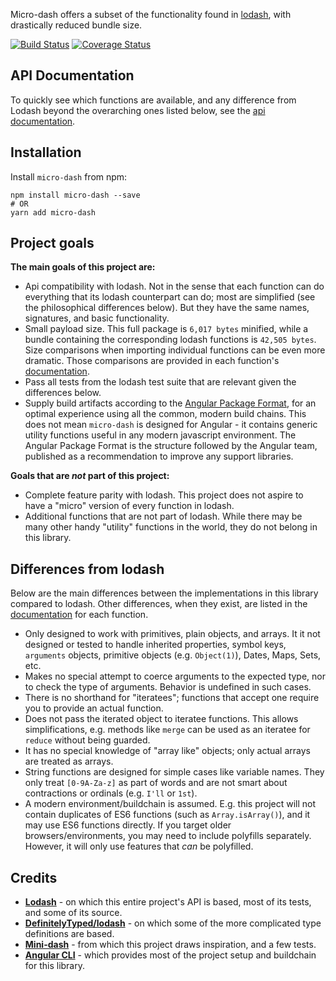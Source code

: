 Micro-dash offers a subset of the functionality found in [lodash](https://github.com/lodash/lodash), with drastically reduced bundle size.

[![Build Status](https://travis-ci.org/simontonsoftware/micro-dash.svg?branch=master)](https://travis-ci.org/simontonsoftware/micro-dash) [![Coverage Status](https://coveralls.io/repos/github/simontonsoftware/micro-dash/badge.svg?branch=master)](https://coveralls.io/github/simontonsoftware/micro-dash?branch=master)

## API Documentation

To quickly see which functions are available, and any difference from Lodash beyond the overarching ones listed below, see the [api documentation](https://simontonsoftware.github.io/micro-dash/typedoc).

## Installation

Install `micro-dash` from npm:

```
npm install micro-dash --save
# OR
yarn add micro-dash
```

## Project goals

**The main goals of this project are:**

- Api compatibility with lodash. Not in the sense that each function can do everything that its lodash counterpart can do; most are simplified (see the philosophical differences below). But they have the same names, signatures, and basic functionality.
- Small payload size. This full package is `6,017 bytes` minified, while a bundle containing the corresponding lodash functions is `42,505 bytes`. Size comparisons when importing individual functions can be even more dramatic. Those comparisons are provided in each function's [documentation](https://simontonsoftware.github.io/micro-dash/typedoc).
- Pass all tests from the lodash test suite that are relevant given the differences below.
- Supply build artifacts according to the [Angular Package Format](https://docs.google.com/document/d/1CZC2rcpxffTDfRDs6p1cfbmKNLA6x5O-NtkJglDaBVs), for an optimal experience using all the common, modern build chains. This does not mean `micro-dash` is designed for Angular - it contains generic utility functions useful in any modern javascript environment. The Angular Package Format is the structure followed by the Angular team, published as a recommendation to improve any support libraries.

**Goals that are _not_ part of this project:**
- Complete feature parity with lodash. This project does not aspire to have a "micro" version of every function in lodash.
- Additional functions that are not part of lodash. While there may be many other handy "utility" functions in the world, they do not belong in this library.

## Differences from lodash

Below are the main differences between the implementations in this library compared to lodash. Other differences, when they exist, are listed in the [documentation](https://simontonsoftware.github.io/micro-dash/typedoc) for each function.
- Only designed to work with primitives, plain objects, and arrays. It it not designed or tested to handle inherited properties, symbol keys, `arguments` objects, primitive objects (e.g. `Object(1)`), Dates, Maps, Sets, etc.
- Makes no special attempt to coerce arguments to the expected type, nor to check the type of arguments. Behavior is undefined in such cases.
- There is no shorthand for "iteratees"; functions that accept one require you to provide an actual function.
- Does not pass the iterated object to iteratee functions. This allows simplifications, e.g. methods like `merge` can be used as an iteratee for `reduce` without being guarded.
- It has no special knowledge of "array like" objects; only actual arrays are treated as arrays.
- String functions are designed for simple cases like variable names. They only treat `[0-9A-Za-z]` as part of words and are not smart about contractions or ordinals (e.g. `I'll` or `1st`).
- A modern environment/buildchain is assumed. E.g. this project will not contain duplicates of ES6 functions (such as `Array.isArray()`), and it may use ES6 functions directly. If you target older browsers/environments, you may need to include polyfills separately. However, it will only use features that _can_ be polyfilled.

## Credits
- **[Lodash](https://github.com/lodash/lodash)** - on which this entire project's API is based, most of its tests, and some of its source.
- **[DefinitelyTyped/lodash](https://github.com/DefinitelyTyped/DefinitelyTyped/tree/master/types/lodash)** - on which some of the more complicated type definitions are based.
- **[Mini-dash](https://github.com/healthiers/mini-dash)** - from which this project draws inspiration, and a few tests.
- **[Angular CLI](https://cli.angular.io/)** - which provides most of the project setup and buildchain for this library.
